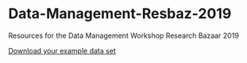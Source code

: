# Data-Management-Resbaz-2019
Resources for the Data Management Workshop Research Bazaar 2019 

[Download your example data set](https://github.com/RSUnit/Data-Management-Resbaz-2019/blob/master/DataFolder/ExampleDataSet.csv) 
